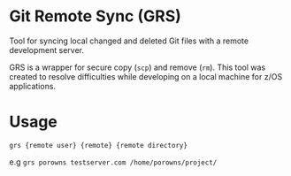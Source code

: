 # Git Remote Sync (GRS)
Tool for syncing local changed and deleted Git files with a remote development server. 

GRS is a wrapper for secure copy (`scp`) and remove (`rm`). This tool was created to resolve difficulties while developing on a local machine for z/OS applications.

# Usage
`grs {remote user} {remote} {remote directory}`

e.g `grs porowns testserver.com /home/porowns/project/`
